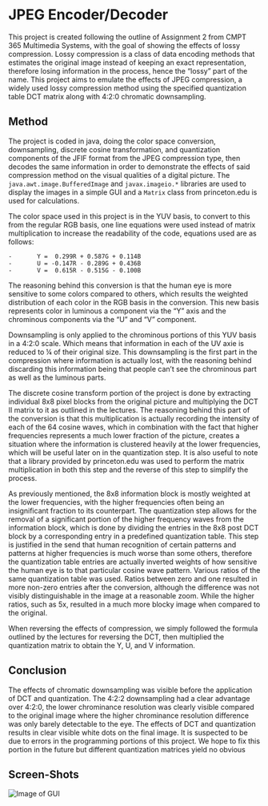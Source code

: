 # JPEG Encoder/Decoder
This project is created following the outline of Assignment 2 from CMPT 365 Multimedia Systems, with the goal of showing the effects of lossy compression. Lossy compression is a class of data encoding methods that estimates the original image instead of keeping an exact representation, therefore losing information in the process, hence the “lossy” part of the name. This project aims to emulate the effects of JPEG compression, a widely used lossy compression method using the specified quantization table DCT matrix along with 4:2:0 chromatic downsampling.

## Method

The project is coded in java, doing the color space conversion, downsampling, discrete cosine transformation, and quantization components of the JFIF format from the JPEG compression type, then decodes the same information in order to demonstrate the effects of said compression method on the visual qualities of a digital picture. The `java.awt.image.BufferedImage` and `javax.imageio.*` libraries are used to display the images in a simple GUI and a `Matrix` class from princeton.edu is used for calculations.

The color space used in this project is in the YUV basis, to convert to this from the regular RGB basis, one line equations were used instead of matrix multiplication to increase the readability of the code, equations used are as follows:
```
-       Y =  0.299R + 0.587G + 0.114B
-       U = -0.147R - 0.289G + 0.436B
-       V =  0.615R - 0.515G - 0.100B
```
The reasoning behind this conversion is that the human eye is more sensitive to some colors compared to others, which results the weighted distribution of each color in the RGB basis in the conversion. This new basis represents color in luminous a component via the “Y” axis and the chrominous components via the “U” and “V” component.

Downsampling is only applied to the chrominous portions of this YUV basis in a 4:2:0 scale. Which means that information in each of the UV axie is reduced to ¼ of their original size. This downsampling is the first part in the compression where information is actually lost, with the reasoning behind discarding this information being that people can’t see the chrominous part as well as the luminous parts. 

The discrete cosine transform portion of the project is done by extracting individual 8x8 pixel blocks from the original picture and multiplying the DCT II matrix to it as outlined in the lectures. The reasoning behind this part of the conversion is that this multiplication is actually recording the intensity of each of the 64 cosine waves, which in combination with the fact that higher frequencies represents a much lower fraction of the picture, creates a situation where the information is clustered heavily at the lower frequencies, which will be useful later on in the quantization step. It is also useful to note that a library provided by princeton.edu was used to perform the matrix multiplication in both this step and the reverse of this step to simplify the process.

As previously mentioned, the 8x8 information block is mostly weighted at the lower frequencies, with the higher frequencies often being an insignificant fraction to its counterpart. The quantization step allows for the removal of a significant portion of the higher frequency waves from the information block, which is done by dividing the entries in the 8x8 post DCT block by a corresponding entry in a predefined quantization table. This step is justified in the send that human recognition of certain patterns and patterns at higher frequencies is much worse than some others, therefore the quantization table entries are actually inverted weights of how sensitive the human eye is to that particular cosine wave pattern. Various ratios of the same quantization table was used. Ratios between zero and one resulted in more non-zero entries after the conversion, although the difference was not visibly distinguishable in the image at a reasonable zoom. While the higher ratios, such as 5x, resulted in a much more blocky image when compared to the original.

When reversing the effects of compression, we simply followed the formula outlined by the lectures for reversing the DCT, then multiplied the quantization matrix to obtain the Y, U, and V information.

## Conclusion

The effects of chromatic downsampling was visible before the application of DCT and quantization. The 4:2:2 downsampling had a clear advantage over 4:2:0, the lower chrominance resolution was clearly visible compared to the original image where the higher chrominance resolution difference was only barely detectable to the eye. The effects of DCT and quantization results in clear visible white dots on the final image. It is suspected to be due to errors in the programming portions of this project. We hope to fix this portion in the future but different quantization matrices yield no obvious 

## Screen-Shots
![Image of GUI](https://github.com/Gurjas604/Proj/blob/master/screen-shots/Screen%20Shot%202019-08-13%20at%209.27.17%20PM.png?raw=true)


